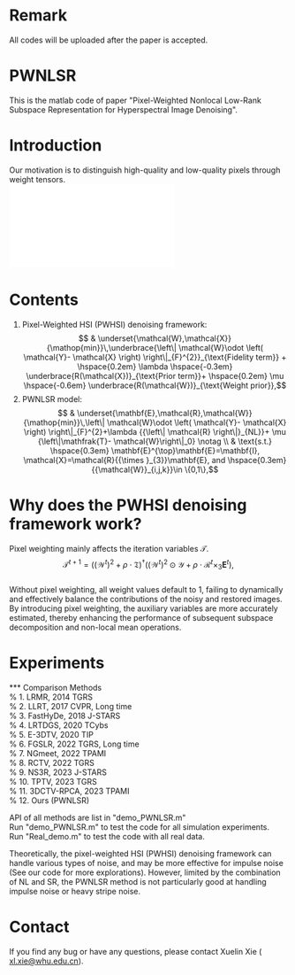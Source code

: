 # Remark
All codes will be uploaded after the paper is accepted.

# PWNLSR
This is the matlab code of paper "Pixel-Weighted Nonlocal Low-Rank Subspace Representation for Hyperspectral Image Denoising".

# Introduction
Our motivation is to distinguish high-quality and low-quality pixels through weight tensors.  
![Flowchart of the PWNLSR method.](/Flowchart.pdf)

# Contents 
1. Pixel-Weighted HSI (PWHSI) denoising framework:  
$$ & \underset{\mathcal{W},\mathcal{X}}{\mathop{min}}\,\underbrace{\left\| \mathcal{W}\odot \left( \mathcal{Y}- \mathcal{X} \right) \right\|_{F}^{2}}_{\text{Fidelity term}} + \hspace{0.2em} \lambda \hspace{-0.3em} \underbrace{R(\mathcal{X})}_{\text{Prior term}}+ \hspace{0.2em} \mu \hspace{-0.6em} \underbrace{R(\mathcal{W})}_{\text{Weight prior}},$$  
2. PWNLSR model:  
$$ & \underset{\mathbf{E},\mathcal{R},\mathcal{W}}{\mathop{min}}\,\left\| \mathcal{W}\odot \left( \mathcal{Y}- \mathcal{X} \right) \right\|_{F}^{2}+\lambda {{\left\| \mathcal{R} \right\|}_{NL}}+ \mu {\left\|\mathfrak{T}- \mathcal{W}\right\|_0} \notag \\
& \text{s.t.} \hspace{0.3em}  \mathbf{E}^{\top}\mathbf{E}=\mathbf{I}, \mathcal{X}=\mathcal{R}{{\times }_{3}}\mathbf{E}, and \hspace{0.3em}  {{\mathcal{W}}_{i,j,k}}\in \{0,1\},$$

# Why does the PWHSI denoising framework work?
Pixel weighting mainly affects the iteration variables $\mathcal{T}$.  
$${{\mathcal{T}}^{t+1}}={{\left( {(\mathcal{W}{^{t}})}^{2}+\rho \cdot \mathfrak{T} \right)}^{\dagger }}\left( {(\mathcal{W}{^{t}})}^{2}\odot \mathcal{Y}+\rho \cdot {{\mathcal{R}}^{t}}{{\times }_{3}}{{\mathbf{E}}^{t}} \right),$$  
Without pixel weighting, all weight values default to 1, failing to dynamically and effectively balance the contributions of the noisy and restored images. By introducing pixel weighting, the auxiliary variables are more accurately estimated, thereby enhancing the performance of subsequent subspace decomposition and non-local mean operations.

# Experiments
*** Comparison Methods  
%   1.  LRMR,                     2014  TGRS  
%   2.  LLRT,                     2017  CVPR, Long time  
%   3.  FastHyDe,                 2018  J-STARS  
%   4.  LRTDGS,                   2020  TCybs  
%   5.  E-3DTV,                   2020  TIP  
%   6.  FGSLR,                    2022  TGRS, Long time  
%   7.  NGmeet,                   2022  TPAMI  
%   8.  RCTV,                     2022  TGRS  
%   9.  NS3R,                     2023  J-STARS  
%   10. TPTV,                     2023  TGRS  
%   11. 3DCTV-RPCA,               2023  TPAMI  
%   12. Ours (PWNLSR)  

API of all methods are list in "demo_PWNLSR.m"   
Run   "demo_PWNLSR.m"  to test the code for all simulation experiments.  
Run   "Real_demo.m"   to test the code with all real data.  

Theoretically, the pixel-weighted HSI (PWHSI) denoising framework can handle various types of noise, and may be more effective for impulse noise (See our code for more explorations). However, limited by the combination of NL and SR, the PWNLSR method is not particularly good at handling impulse noise or heavy stripe noise.  

# Contact
If you find any bug or have any questions, please contact Xuelin Xie ( xl.xie@whu.edu.cn).
